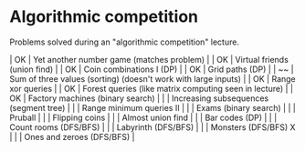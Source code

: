 # Algorithmic competition

Problems solved during an "algorithmic competition" lecture.

| OK | Yet another number game (matches problem) |
| OK | Virtual friends (union find) |
| OK | Coin combinations I (DP) |
| OK | Grid paths (DP) |
| ~~ | Sum of three values (sorting) (doesn't work with large inputs) |
| OK | Range xor queries |
| OK | Forest queries (like matrix computing seen in lecture) |
| OK | Factory machines (binary search) |
|    | Increasing subsequences (segment tree) |
|    | Range minimum queries II |
|    | Exams (binary search) |
|    | Pruball |
|    | Flipping coins |
|    | Almost union find |
|    | Bar codes (DP) |
|    | Count rooms (DFS/BFS) |
|    | Labyrinth (DFS/BFS) |
|    | Monsters (DFS/BFS) X |
|    | Ones and zeroes (DFS/BFS) |
